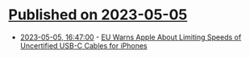 # [Published on 2023-05-05](index.md)

* [2023-05-05, 16:47:00](https://apple.slashdot.org/story/23/05/05/1647239/eu-warns-apple-about-limiting-speeds-of-uncertified-usb-c-cables-for-iphones?utm_source=rss1.0mainlinkanon&utm_medium=feed) - [EU Warns Apple About Limiting Speeds of Uncertified USB-C Cables for iPhones](https://apple.slashdot.org/story/23/05/05/1647239/eu-warns-apple-about-limiting-speeds-of-uncertified-usb-c-cables-for-iphones?utm_source=rss1.0mainlinkanon&utm_medium=feed)
